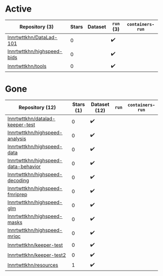 # Active
| Repository (3) | Stars | Dataset | `run` (3) | `containers-run` |
| --- | --- | --- | --- | --- |
| [lnnrtwttkhn/DataLad-101](https://github.com/lnnrtwttkhn/DataLad-101) | 0 |  | :heavy_check_mark: |  |
| [lnnrtwttkhn/highspeed-bids](https://github.com/lnnrtwttkhn/highspeed-bids) | 0 |  | :heavy_check_mark: |  |
| [lnnrtwttkhn/tools](https://github.com/lnnrtwttkhn/tools) | 0 |  | :heavy_check_mark: |  |

# Gone
| Repository (12) | Stars (1) | Dataset (12) | `run` | `containers-run` |
| --- | --- | --- | --- | --- |
| [lnnrtwttkhn/datalad-keeper-test](https://github.com/lnnrtwttkhn/datalad-keeper-test) | 0 | :heavy_check_mark: |  |  |
| [lnnrtwttkhn/highspeed-analysis](https://github.com/lnnrtwttkhn/highspeed-analysis) | 0 | :heavy_check_mark: |  |  |
| [lnnrtwttkhn/highspeed-data](https://github.com/lnnrtwttkhn/highspeed-data) | 0 | :heavy_check_mark: |  |  |
| [lnnrtwttkhn/highspeed-data-behavior](https://github.com/lnnrtwttkhn/highspeed-data-behavior) | 0 | :heavy_check_mark: |  |  |
| [lnnrtwttkhn/highspeed-decoding](https://github.com/lnnrtwttkhn/highspeed-decoding) | 0 | :heavy_check_mark: |  |  |
| [lnnrtwttkhn/highspeed-fmriprep](https://github.com/lnnrtwttkhn/highspeed-fmriprep) | 0 | :heavy_check_mark: |  |  |
| [lnnrtwttkhn/highspeed-glm](https://github.com/lnnrtwttkhn/highspeed-glm) | 0 | :heavy_check_mark: |  |  |
| [lnnrtwttkhn/highspeed-masks](https://github.com/lnnrtwttkhn/highspeed-masks) | 0 | :heavy_check_mark: |  |  |
| [lnnrtwttkhn/highspeed-mriqc](https://github.com/lnnrtwttkhn/highspeed-mriqc) | 0 | :heavy_check_mark: |  |  |
| [lnnrtwttkhn/keeper-test](https://github.com/lnnrtwttkhn/keeper-test) | 0 | :heavy_check_mark: |  |  |
| [lnnrtwttkhn/keeper-test2](https://github.com/lnnrtwttkhn/keeper-test2) | 0 | :heavy_check_mark: |  |  |
| [lnnrtwttkhn/resources](https://github.com/lnnrtwttkhn/resources) | 1 | :heavy_check_mark: |  |  |
